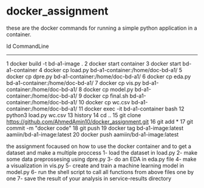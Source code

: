 # docker_assignment

these are the docker commands  for running a simple python application in a container.

  Id CommandLine
  -- -----------
   1 docker build -t bd-a1-image .
   2 docker start container
   3 docker start bd-a1-container
   4 docker cp load.py bd-a1-container:/home/doc-bd-a1/
   5 docker cp dpre.py bd-a1-container:/home/doc-bd-a1/
   6 docker cp eda.py bd-a1-container:/home/doc-bd-a1/
   7 docker cp vis.py bd-a1-container:/home/doc-bd-a1/
   8 docker cp model.py bd-a1-container:/home/doc-bd-a1/
   9 docker cp final.sh bd-a1-container:/home/doc-bd-a1/
  10 docker cp wc.csv bd-a1-container:/home/doc-bd-a1/
  11 docker exec -it bd-a1-container bash
  12 python3 load.py wc.csv
  13 history
  14 cd ..
  15 git clone https://github.com/AhmedAmin10/docker_assignment.git
  16 git add *
  17 git commit -m "docker code"
  18 git push
  19 docker tag bd-a1-image:latest aamiin/bd-a1-image:latest
  20 docker push aamiin/bd-a1-image:latest

  the assignment focaused on how to use the docker container and to get a dataset and make a multiple proccess
  1- load the dataset in load.py
  2- make some data preprossesing  using dpre.py
  3- do an EDA in eda.py file 
  4- make a visualization in vis.py 
  5-  create and train a machine learning model in model.py
  6- run the shell script to call all functions from above files one by one
  7- save the result of your analysis in service-results directory
